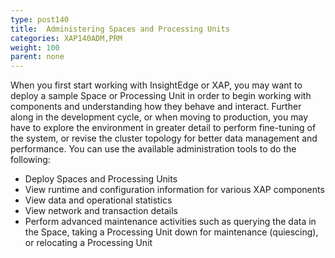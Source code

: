 ```yaml
---
type: post140
title:  Administering Spaces and Processing Units
categories: XAP140ADM,PRM
weight: 100
parent: none
---
```

 
When you first start working with InsightEdge or XAP, you may want to deploy a sample Space or Processing Unit in order to begin working with components and understanding how they behave and interact. Further along in the development cycle, or when moving to production, you may have to explore the environment in greater detail to perform fine-tuning of the system, or revise the cluster topology for better data management and performance. You can use the available administration tools to do the following:

- Deploy Spaces and Processing Units
- View runtime and configuration information for various XAP components
- View data and operational statistics
- View network and transaction details
- Perform advanced maintenance activities such as querying the data in the Space, taking a Processing Unit down for maintenance (quiescing), or relocating a Processing Unit



